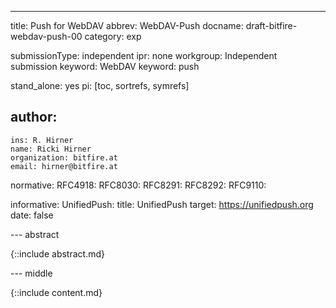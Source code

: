 ---
title: Push for WebDAV
abbrev: WebDAV-Push
docname: draft-bitfire-webdav-push-00
category: exp

submissionType: independent
ipr: none
workgroup: Independent submission
keyword: WebDAV
keyword: push

stand_alone: yes
pi: [toc, sortrefs, symrefs]

author:
 -
    ins: R. Hirner
    name: Ricki Hirner
    organization: bitfire.at
    email: hirner@bitfire.at

normative:
  RFC4918:
  RFC8030:
  RFC8291:
  RFC8292:
  RFC9110:

informative:
  UnifiedPush:
    title: UnifiedPush
    target: https://unifiedpush.org
    date: false

--- abstract

{::include abstract.md}


--- middle

{::include content.md}
